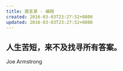 ```yaml
---
title: 箴言录 - 编程
created: 2016-03-03T23:27:52+0800
updated: 2016-03-03T23:27:52+0800
---
```



## 人生苦短，来不及找寻所有答案。

Joe Armstrong

